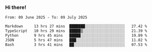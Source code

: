 ### Hi there!

<!--START_SECTION:waka-->

```txt
From: 09 June 2025 - To: 09 July 2025

Markdown     13 hrs 27 mins  ███████░░░░░░░░░░░░░░░░░░   27.42 %
TypeScript   10 hrs 29 mins  █████▒░░░░░░░░░░░░░░░░░░░   21.39 %
Python       9 hrs 45 mins   █████░░░░░░░░░░░░░░░░░░░░   19.89 %
JSON         5 hrs 47 mins   ███░░░░░░░░░░░░░░░░░░░░░░   11.82 %
Bash         3 hrs 41 mins   ██░░░░░░░░░░░░░░░░░░░░░░░   07.53 %
```

<!--END_SECTION:waka-->
